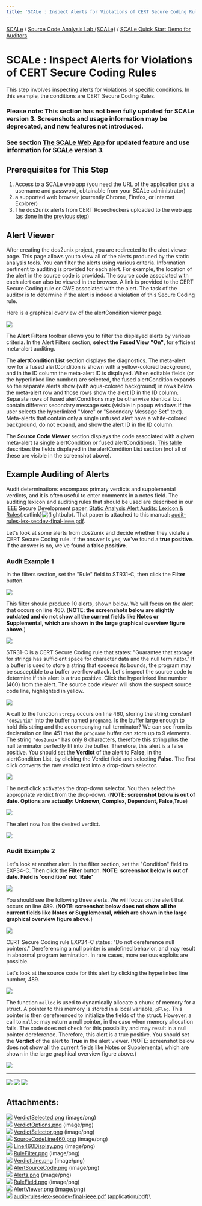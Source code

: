 ```yaml
---
title: 'SCALe : Inspect Alerts for Violations of CERT Secure Coding Rules'
---
```

 [SCALe](index.md) / [Source Code Analysis Lab (SCALe)](Welcome.md) / [SCALe Quick Start Demo for
    Auditors](SCALe-Quick-Start-Demo-for-Auditors.md)
<!-- <legal> -->
<!-- SCALe version r.6.2.2.2.A -->
<!--  -->
<!-- Copyright 2020 Carnegie Mellon University. -->
<!--  -->
<!-- NO WARRANTY. THIS CARNEGIE MELLON UNIVERSITY AND SOFTWARE ENGINEERING -->
<!-- INSTITUTE MATERIAL IS FURNISHED ON AN "AS-IS" BASIS. CARNEGIE MELLON -->
<!-- UNIVERSITY MAKES NO WARRANTIES OF ANY KIND, EITHER EXPRESSED OR -->
<!-- IMPLIED, AS TO ANY MATTER INCLUDING, BUT NOT LIMITED TO, WARRANTY OF -->
<!-- FITNESS FOR PURPOSE OR MERCHANTABILITY, EXCLUSIVITY, OR RESULTS -->
<!-- OBTAINED FROM USE OF THE MATERIAL. CARNEGIE MELLON UNIVERSITY DOES NOT -->
<!-- MAKE ANY WARRANTY OF ANY KIND WITH RESPECT TO FREEDOM FROM PATENT, -->
<!-- TRADEMARK, OR COPYRIGHT INFRINGEMENT. -->
<!--  -->
<!-- Released under a MIT (SEI)-style license, please see COPYRIGHT file or -->
<!-- contact permission@sei.cmu.edu for full terms. -->
<!--  -->
<!-- [DISTRIBUTION STATEMENT A] This material has been approved for public -->
<!-- release and unlimited distribution.  Please see Copyright notice for -->
<!-- non-US Government use and distribution. -->
<!--  -->
<!-- DM19-1274 -->
<!-- </legal> -->

SCALe : Inspect Alerts for Violations of CERT Secure Coding Rules
=======================================================================

This step involves inspecting alerts for violations of specific
conditions. In this example, the conditions are CERT Secure Coding
Rules.

### Please note: This section has not been fully updated for SCALe version 3. Screenshots and usage information may be deprecated, and new features not introduced.

### See section [The SCALe Web App](The-SCALe-Web-App.md) for updated feature and use information for SCALe version 3.

Prerequisites for This Step
---------------------------

1.  Access to a SCALe web app (you need the URL of the application plus
    a username and password, obtainable from your SCALe administrator)
2.  a supported web browser (currently Chrome, Firefox, or Internet
    Explorer)
3.  The dos2unix alerts from CERT Rosecheckers uploaded to the web app (as
    done in the [previous
    step](Upload-Source-Code-and-Analysis-Outputs.md))

Alert Viewer
------------

After creating the dos2unix project, you are redirected to the alert
viewer page. This page allows you to view all of the alerts produced by
the static analysis tools. You can filter the alerts using various
criteria. Information pertinent to auditing is provided for each
alert. For example, the location of the alert in the source code is
provided. The source code associated with each alert can also be viewed
in the browser. A link is provided to the CERT Secure Coding rule or CWE
associated with the alert. The task of the auditor is to determine if
the alert is indeed a violation of this Secure Coding rule.

Here is a graphical overview of the alertCondition viewer page.

![](attachments/AlertViewer.png)

The **Alert Filters** toolbar allows you to filter the displayed alerts
by various criteria. In the Alert Filters section, **select the Fused View "On"**, for efficient meta-alert auditing.


The **alertCondition List** section displays the diagnostics. The meta-alert row
for a fused alertCondition is shown with a yellow-colored background, and in the
ID column the meta-alert ID is displayed. When editable fields (or the
hyperlinked line number) are selected, the fused alertCondition expands so the
separate alerts show (with aqua-colored background) in rows below the
meta-alert row and those rows show the alert ID in the ID column.
Separate rows of fused alertConditions may be otherwise identical but contain
different secondary message sets (visible in popup windows if the user
selects the hyperlinked "More" or "Secondary Message Set" text).
Meta-alerts that contain only a single unfused alert have a
white-colored background, do not expand, and show the alert ID in
the ID column.

The **Source Code Viewer** section displays the code associated with a
given meta-alert (a single alertCondition or fused alertConditions). [This table](The-SCALe-Web-App.md#alert-viewer-fields)
describes the fields displayed in the alertCondition List section (not all of
these are visible in the screenshot above).

Example Auditing of Alerts
--------------------------

Audit determinations encompass primary verdicts and supplemental
verdicts, and it is often useful to enter comments in a notes field. The
auditing lexicon and auditing rules that should be used are described in
our IEEE Secure Development paper,
[Static Analysis Alert Audits: Lexicon & Rules](http://resources.sei.cmu.edu/library/asset-view.cfm?assetid=484185){.extlink}![(lightbulb)](images/icons/emoticons/lightbulb_on.png).
That paper is attached to this manual:
[audit-rules-lex-secdev-final-ieee.pdf](attachments/audit-rules-lex-secdev-final-ieee.pdf).

Let's look at some alerts from dos2unix and decide whether they violate
a CERT Secure Coding rule. If the answer is yes, we've found a **true
positive**. If the answer is no, we've found a **false positive**.

### Audit Example 1

In the filters section, set the "Rule" field to STR31-C, then click the
**Filter** button.

![](attachments/RuleFilter.png)

This filter should produce 10 alerts, shown below. We will focus on the
alert that occurs on line 460. (**NOTE: the screenshots below are slightly outdated and do not show all the current fields like Notes or Supplemental, which are shown in the large graphical overview figure above.**)

![](attachments/Line460Display.png)

STR31-C is a CERT Secure Coding rule that states: "Guarantee that
storage for strings has sufficient space for character data and the null
terminator." If a buffer is used to store a string that exceeds its
bounds, the program may be susceptible to a buffer overflow attack.
Let's inspect the source code to determine if this alert is a true
positive. Click the hyperlinked line number (460) from the alert. The
source code viewer will show the suspect source code line, highlighted
in yellow.

![](attachments/SourceCodeLine460.png)

A call to the function `strcpy` occurs on line 460, storing the string
constant `"dos2unix"` into the buffer named `progname`. Is the buffer
large enough to hold this string and the accompanying null terminator?
We can see from its declaration on line 451 that the `progname` buffer
can store up to 9 elements. The string `"dos2unix"` has only 8
characters, therefore this string plus the null terminator perfectly fit
into the buffer. Therefore, this alert is a false positive. You should
set the **Verdict** of the alert to **False**, in the alertCondition List, by
clicking the Verdict field and selecting **False**. The first click
converts the raw verdict text into a drop-down selector.

![](attachments/VerdictSelector.png)

The next click activates the drop-down selector. You then select the
appropriate verdict from the drop-down. (**NOTE: screenshot below is out of date. Options are actually: Unknown, Complex, Dependent, False,True**)

![](attachments/VerdictOptions.png)

The alert now has the desired verdict.

![](attachments/VerdictSelected.png)

### Audit Example 2

Let's look at another alert. In the filter section, set the
"Condition" field to EXP34-C. Then click the **Filter** button. **NOTE: screenshot below is out of date. Field is 'condition' not 'Rule'**

![](attachments/RuleField.png)

You should see the following three alerts. We will focus on the
alert that occurs on line 489. (**NOTE: screenshot below does not show all the current fields like Notes or Supplemental, which are shown in the large graphical overview figure above.**)

![](attachments/Alerts.png)

CERT Secure Coding rule EXP34-C states: "Do not dereference null
pointers." Dereferencing a null pointer is undefined behavior, and may
result in abnormal program termination. In rare cases, more serious
exploits are possible.

Let's look at the source code for this alert by clicking the
hyperlinked line number, 489.

![](attachments/AlertSourceCode.png)

The function `malloc` is used to dynamically allocate a chunk of memory
for a struct. A pointer to this memory is stored in a local variable,
`pFlag`. This pointer is then dereferenced to initialize the fields of
the struct. However, a call to `malloc` may return a null pointer, in
the case when memory allocation fails. The code does not check for this
possibility and may result in a null pointer dereference. Therefore,
this alert is a true positive. You should set the **Verdict** of
the alert to **True** in the alert viewer. (NOTE: screenshot
below does not show all the current fields like Notes or
Supplemental, which are shown in the large graphical overview figure
above.)

![](attachments/VerdictLine.png)

------------------------------------------------------------------------

[![](attachments/arrow_left.png)](Upload-Source-Code-and-Analysis-Outputs.md)
[![](attachments/arrow_up.png)](SCALe-Quick-Start-Demo-for-Auditors.md)
[![](attachments/arrow_right.png)](Export-Analysis-Results-from-the-Web-Application.md)

Attachments:
------------

![](images/icons/bullet_blue.gif) [VerdictSelected.png](attachments/VerdictSelected.png) (image/png)\
![](images/icons/bullet_blue.gif) [VerdictOptions.png](attachments/VerdictOptions.png) (image/png)\
![](images/icons/bullet_blue.gif) [VerdictSelector.png](attachments/VerdictSelector.png) (image/png)\
![](images/icons/bullet_blue.gif) [SourceCodeLine460.png](attachments/SourceCodeLine460.png) (image/png)\
![](images/icons/bullet_blue.gif) [Line460Display.png](attachments/Line460Display.png) (image/png)\
![](images/icons/bullet_blue.gif) [RuleFilter.png](attachments/RuleFilter.png) (image/png)\
![](images/icons/bullet_blue.gif) [VerdictLine.png](attachments/VerdictLine.png) (image/png)\
![](images/icons/bullet_blue.gif) [AlertSourceCode.png](attachments/AlertSourceCode.png) (image/png)\
![](images/icons/bullet_blue.gif) [Alerts.png](attachments/Alerts.png) (image/png)\
![](images/icons/bullet_blue.gif) [RuleField.png](attachments/RuleField.png) (image/png)\
![](images/icons/bullet_blue.gif)
[AlertViewer.png](attachments/AlertViewer.png) (image/png)\
![](images/icons/bullet_blue.gif)
[audit-rules-lex-secdev-final-ieee.pdf](attachments/audit-rules-lex-secdev-final-ieee.pdf)
(application/pdf)\
